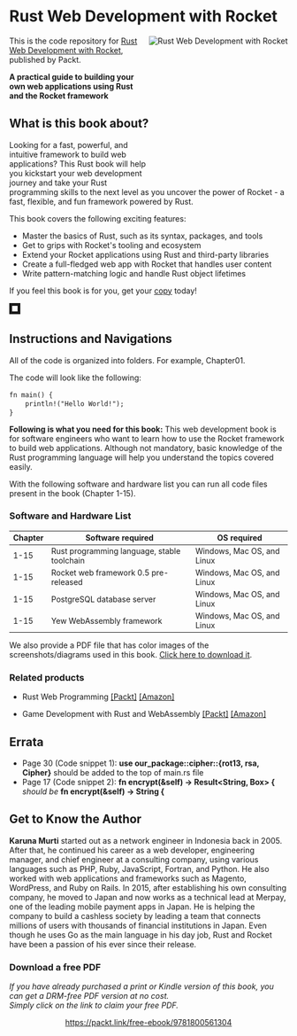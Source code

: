 


# Rust Web Development with Rocket

<a href="https://www.packtpub.com/product/rust-web-development-with-rocket/9781800561304?utm_source=github&utm_medium=repository&utm_campaign=9781800561304"><img src="https://static.packt-cdn.com/products/9781800561304/cover/smaller" alt="Rust Web Development with Rocket" height="256px" align="right"></a>

This is the code repository for [Rust Web Development with Rocket](https://www.packtpub.com/product/rust-web-development-with-rocket/9781800561304?utm_source=github&utm_medium=repository&utm_campaign=9781800561304), published by Packt.

**A practical guide to building your own web applications using Rust and the Rocket framework**

## What is this book about?
Looking for a fast, powerful, and intuitive framework to build web applications? This Rust book will help you kickstart your web development journey and take your Rust programming skills to the next level as you uncover the power of Rocket - a fast, flexible, and fun framework powered by Rust.

This book covers the following exciting features: 
* Master the basics of Rust, such as its syntax, packages, and tools
* Get to grips with Rocket's tooling and ecosystem
* Extend your Rocket applications using Rust and third-party libraries
* Create a full-fledged web app with Rocket that handles user content
* Write pattern-matching logic and handle Rust object lifetimes

If you feel this book is for you, get your [copy](https://www.amazon.com/dp/180056130X) today!

<a href="https://www.packtpub.com/?utm_source=github&utm_medium=banner&utm_campaign=GitHubBanner"><img src="https://raw.githubusercontent.com/PacktPublishing/GitHub/master/GitHub.png" 
alt="https://www.packtpub.com/" border="5" /></a>


## Instructions and Navigations
All of the code is organized into folders. For example, Chapter01.

The code will look like the following:
```
fn main() {
    println!("Hello World!");
}
```

**Following is what you need for this book:**
This web development book is for software engineers who want to learn how to use the Rocket framework to build web applications. Although not mandatory, basic knowledge of the Rust programming language will help you understand the topics covered easily.

With the following software and hardware list you can run all code files present in the book (Chapter 1-15).

### Software and Hardware List

| Chapter  | Software required                           | OS required                        |
| -------- | --------------------------------------------| -----------------------------------|
| 1-15     | Rust programming language, stable toolchain | Windows, Mac OS, and Linux         |
| 1-15     | Rocket web framework 0.5 pre-released       | Windows, Mac OS, and Linux         |
| 1-15     | PostgreSQL database server                  | Windows, Mac OS, and Linux         |
| 1-15     | Yew WebAssembly framework                   | Windows, Mac OS, and Linux         |



We also provide a PDF file that has color images of the screenshots/diagrams used in this book. [Click here to download it](https://packt.link/PUFPv).


### Related products <Other books you may enjoy>
* Rust Web Programming [[Packt]](https://www.packtpub.com/product/rust-web-programming/9781800560819?utm_source=github&utm_medium=repository&utm_campaign=9781800560819) [[Amazon]](https://www.amazon.com/dp/1800560818)

* Game Development with Rust and WebAssembly [[Packt]](https://www.packtpub.com/product/game-development-with-rust-and-webassembly/9781801070973?utm_source=github&utm_medium=repository&utm_campaign=9781801070973) [[Amazon]](https://www.amazon.com/dp/1801070970)
## Errata 
 * Page 30 (Code snippet 1):  **use our_package::cipher::{rot13, rsa, Cipher}** should be added to the top of main.rs file
 * Page 17 (Code snippet 2): **fn encrypt(&self) -> Result<String, Box<dyn Error>> {** _should be_ **fn encrypt(&self) -> String {**   

## Get to Know the Author
**Karuna Murti**
started out as a network engineer in Indonesia back in 2005. After that, he continued his career as a web developer, engineering manager, and chief engineer at a consulting company, using various languages such as PHP, Ruby, JavaScript, Fortran, and Python. He also worked with web applications and frameworks such as Magento, WordPress, and Ruby on Rails. In 2015, after establishing his own consulting company, he moved to Japan and now works as a technical lead at Merpay, one of the leading mobile payment apps in Japan. He is helping the company to build a cashless society by leading a team that connects millions of users with thousands of financial institutions in Japan. Even though he uses Go as the main language in his day job, Rust and Rocket have been a passion of his ever since their release.




### Download a free PDF

 <i>If you have already purchased a print or Kindle version of this book, you can get a DRM-free PDF version at no cost.<br>Simply click on the link to claim your free PDF.</i>
<p align="center"> <a href="https://packt.link/free-ebook/9781800561304">https://packt.link/free-ebook/9781800561304 </a> </p>
